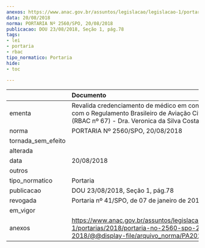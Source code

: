 ```yaml
---
anexos: https://www.anac.gov.br/assuntos/legislacao/legislacao-1/portarias/2018/portaria-no-2560-spo-20-08-2018/@@display-file/arquivo_norma/PA2018-2560.pdf
data: 20/08/2018
norma: PORTARIA Nº 2560/SPO, 20/08/2018
publicacao: DOU 23/08/2018, Seção 1, pág.78
tags:
- lei
- portaria
- rbac
tipo_normatico: Portaria
hide: 
- toc 
 
---
```


|                    | Documento                                                                                                                                            |
|:-------------------|:-----------------------------------------------------------------------------------------------------------------------------------------------------|
| ementa             | Revalida credenciamento de médico em conformidade com o Regulamento Brasileiro de Aviação Civil nº 67 (RBAC nº 67) - Dra. Veronica da Silva Costa.   |
| norma              | PORTARIA Nº 2560/SPO, 20/08/2018                                                                                                                     |
| tornada_sem_efeito |                                                                                                                                                      |
| alterada           |                                                                                                                                                      |
| data               | 20/08/2018                                                                                                                                           |
| outros             |                                                                                                                                                      |
| tipo_normatico     | Portaria                                                                                                                                             |
| publicacao         | DOU 23/08/2018, Seção 1, pág.78                                                                                                                      |
| revogada           | Portaria nº 41/SPO, de 07 de janeiro de 2019.                                                                                                        |
| em_vigor           |                                                                                                                                                      |
| anexos             | https://www.anac.gov.br/assuntos/legislacao/legislacao-1/portarias/2018/portaria-no-2560-spo-20-08-2018/@@display-file/arquivo_norma/PA2018-2560.pdf |